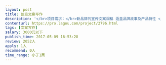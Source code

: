 ```yaml
---                
layout: post       
title: 创意文案写作           
description: '</br>项目需求：</br>新品牌的宣传文案润稿 涵盖品牌故事及产品特性 </br>字数1000字以内</br>'     
contenturl: https://pro.lagou.com/project/2796.html      
tags: [文案写作]            
salary: 3000元以下          
publish_time: 2017-05-09 16:53:28         
review: 2052人                   
apply: 1人                   
recommend: 0人                   
time_range: 小于1周              
---                 
```

